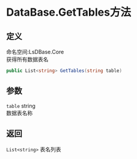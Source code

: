 # DataBase.GetTables方法
## 定义
命名空间:LsDBase.Core    
获得所有数据表名   
```C#
public List<string> GetTables(string table)
```
## 参数
`table`  string    
数据表名称   
## 返回
`List<string>`
表名列表

